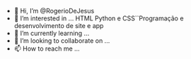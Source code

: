 - 👋 Hi, I’m @RogerioDeJesus
- 👀 I’m interested in ... HTML Python e CSS``Programação e desenvolvimento de site e app
- 🌱 I’m currently learning ...
- 💞️ I’m looking to collaborate on ...
- 📫 How to reach me ...

<!---
RogerioDeJesus/RogerioDeJesus is a ✨ special ✨ repository because its `README.md` (this file) appears on your GitHub profile.
You can click the Preview link to take a look at your changes.
--->
